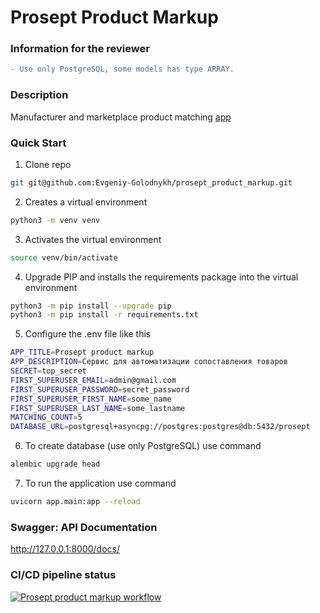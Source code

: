 # Prosept Product Markup

### Information for the reviewer
```diff
- Use only PostgreSQL, some models has type ARRAY.
```

### Description
Manufacturer and marketplace product matching [app](http://prosept.sytes.net)

### Quick Start
1. Clone repo
```bash
git git@github.com:Evgeniy-Golodnykh/prosept_product_markup.git
```
2. Creates a virtual environment
```bash
python3 -m venv venv
```
3. Activates the virtual environment
```bash
source venv/bin/activate
```
4. Upgrade PIP and installs the requirements package into the virtual environment
```bash
python3 -m pip install --upgrade pip
python3 -m pip install -r requirements.txt
```
5. Configure the .env file like this
```bash
APP_TITLE=Prosept product markup
APP_DESCRIPTION=Сервис для автоматизации сопоставления товаров
SECRET=top_secret
FIRST_SUPERUSER_EMAIL=admin@gmail.com
FIRST_SUPERUSER_PASSWORD=secret_password
FIRST_SUPERUSER_FIRST_NAME=some_name
FIRST_SUPERUSER_LAST_NAME=some_lastname
MATCHING_COUNT=5
DATABASE_URL=postgresql+asyncpg://postgres:postgres@db:5432/prosept
```
6. To create database (use only PostgreSQL) use command
```bash
alembic upgrade head
```
7. To run the application use command
```bash
uvicorn app.main:app --reload
```

### Swagger: API Documentation
http://127.0.0.1:8000/docs/

### CI/CD pipeline status
[![Prosept product markup workflow](https://github.com/Evgeniy-Golodnykh/prosept_product_markup/actions/workflows/prosept_product_markup_workflow.yml/badge.svg)](https://github.com/Evgeniy-Golodnykh/prosept_product_markup/actions/workflows/prosept_product_markup_workflow.yml)